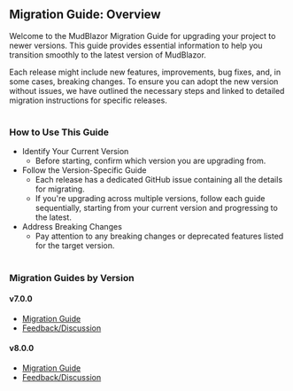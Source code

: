 ## Migration Guide: Overview
Welcome to the MudBlazor Migration Guide for upgrading your project to newer versions. This guide provides essential information to help you transition smoothly to the latest version of MudBlazor.

Each release might include new features, improvements, bug fixes, and, in some cases, breaking changes. To ensure you can adopt the new version without issues, we have outlined the necessary steps and linked to detailed migration instructions for specific releases.

#

### How to Use This Guide
- Identify Your Current Version
  * Before starting, confirm which version you are upgrading from.
- Follow the Version-Specific Guide
  * Each release has a dedicated GitHub issue containing all the details for migrating.
  * If you're upgrading across multiple versions, follow each guide sequentially, starting from your current version and progressing to the latest.
- Address Breaking Changes
  * Pay attention to any breaking changes or deprecated features listed for the target version.

#

### Migration Guides by Version
#### v7.0.0 
 - [Migration Guide](https://github.com/MudBlazor/MudBlazor/issues/8447)
 - [Feedback/Discussion](https://github.com/MudBlazor/MudBlazor/discussions/8976)
#### v8.0.0 
 - [Migration Guide](https://github.com/MudBlazor/MudBlazor/issues/9953)
 - [Feedback/Discussion](https://github.com/MudBlazor/MudBlazor/discussions/10003)
